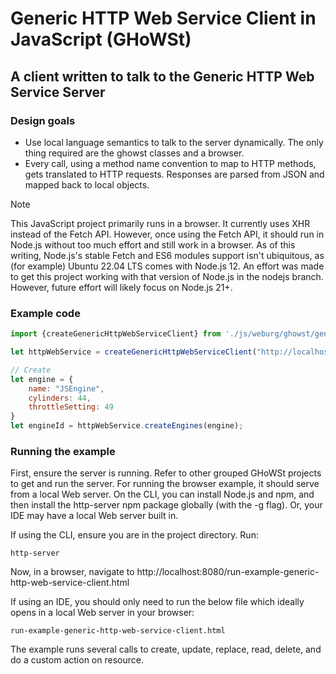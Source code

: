 # Generic HTTP Web Service Client in JavaScript (GHoWSt)

## A client written to talk to the Generic HTTP Web Service Server

### Design goals

- Use local language semantics to talk to the server dynamically. The only thing
  required are the ghowst classes and a browser.
- Every call, using a method name convention to map to HTTP methods, gets
  translated to HTTP requests. Responses are parsed from JSON and mapped back to
  local objects.

> [!NOTE]
> This JavaScript project primarily runs in a browser. It currently uses XHR
> instead of the Fetch API. However, once using the Fetch API, it should run in
> Node.js without too much effort and still work in a browser. As of this
> writing, Node.js's stable Fetch and ES6 modules support isn't ubiquitous, as
> (for example) Ubuntu 22.04 LTS comes with Node.js 12. An effort was made to
> get this project working with that version of Node.js in the nodejs branch.
> However, future effort will likely focus on Node.js 21+.

### Example code

```js
import {createGenericHttpWebServiceClient} from './js/weburg/ghowst/generic-http-web-service-client.js';

let httpWebService = createGenericHttpWebServiceClient("http://localhost:8081/generichttpws");

// Create
let engine = {
    name: "JSEngine",
    cylinders: 44,
    throttleSetting: 49
}
let engineId = httpWebService.createEngines(engine);
```

### Running the example

First, ensure the server is running. Refer to other grouped GHoWSt projects to
get and run the server. For running the browser example, it should serve from a
local Web server. On the CLI, you can install Node.js and npm, and then install
the http-server npm package globally (with the -g flag). Or, your IDE may have
a local Web server built in.

If using the CLI, ensure you are in the project directory. Run:

`http-server`

Now, in a browser, navigate to http://localhost:8080/run-example-generic-http-web-service-client.html

If using an IDE, you should only need to run the below file which ideally opens
in a local Web server in your browser:

`run-example-generic-http-web-service-client.html`

The example runs several calls to create, update, replace, read, delete, and do
a custom action on resource.